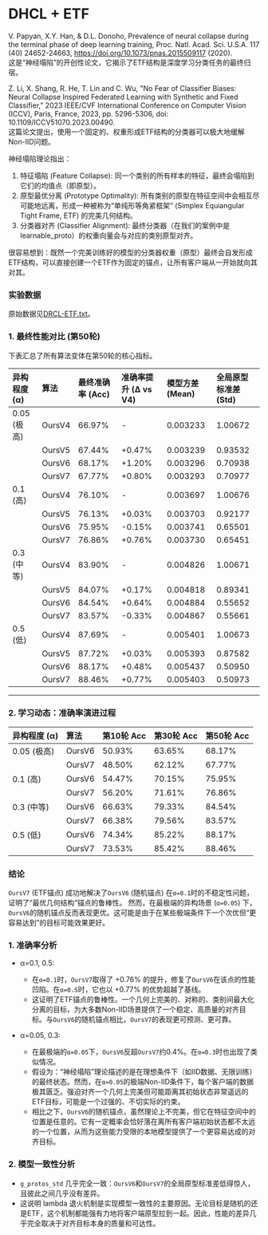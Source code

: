 # DHCL + ETF

V. Papyan, X.Y. Han, & D.L. Donoho, Prevalence of neural collapse during the terminal phase of deep learning training, Proc. Natl. Acad. Sci. U.S.A. 117 (40) 24652-24663, https://doi.org/10.1073/pnas.2015509117 (2020).  
这是“神经塌陷”的开创性论文，它揭示了ETF结构是深度学习分类任务的最终归宿。

Z. Li, X. Shang, R. He, T. Lin and C. Wu, "No Fear of Classifier Biases: Neural Collapse Inspired Federated Learning with Synthetic and Fixed Classifier," 2023 IEEE/CVF International Conference on Computer Vision (ICCV), Paris, France, 2023, pp. 5296-5306, doi: 10.1109/ICCV51070.2023.00490.  
这篇论文提出，使用一个固定的、权重形成ETF结构的分类器可以极大地缓解Non-IID问题。

神经塌陷理论指出：
1. 特征塌陷 (Feature Collapse): 同一个类别的所有样本的特征，最终会塌陷到它们的均值点（即原型）。
2. 原型最优分离 (Prototype Optimality): 所有类别的原型在特征空间中会相互尽可能地远离，形成一种被称为“单纯形等角紧框架” (Simplex Equiangular Tight Frame, ETF) 的完美几何结构。
3. 分类器对齐 (Classifier Alignment): 最终分类器（在我们的案例中是learnable_proto）的权重向量会与对应的类别原型对齐。

很容易想到：既然一个完美训练好的模型的分类器权重（原型）最终会自发形成ETF结构，可以直接创建一个ETF作为固定的锚点，让所有客户端从一开始就向其对其。  

### 实验数据

原始数据见[DRCL-ETF.txt](DRCL-ETF.txt)。

### 1. 最终性能对比 (第50轮)

下表汇总了所有算法变体在第50轮的核心指标。

| 异构程度 (α) | 算法 | 最终准确率 (Acc) | 准确率提升 (Δ vs V4) | 模型方差 (Mean) | 全局原型标准差 (Std) |
| :--- | :--- | :--- |:--- | :--- | :--- |
| 0.05 (极高) | OursV4 | 66.97% | \- | 0.003233 | 1.00672 |
| | OursV5 | 67.44% | +0.47% | 0.003239 | 0.93532 |
| | OursV6 | 68.17% | +1.20% | 0.003296 | 0.70938 |
| | OursV7 | 67.77% | +0.80% | 0.003293 | 0.70977 |
| 0.1 (高) | OursV4 | 76.10% | \- | 0.003697 | 1.00676 |
| | OursV5 | 76.13% | +0.03% | 0.003703 | 0.92177 |
| | OursV6 | 75.95% | -0.15% | 0.003741 | 0.65501 |
| | OursV7 | 76.86% | +0.76% | 0.003730 | 0.65451 |
| 0.3 (中等) | OursV4 | 83.90% | \- | 0.004826 | 1.00671 |
| | OursV5 | 84.07% | +0.17% | 0.004818 | 0.89341 |
| | OursV6 | 84.54% | +0.64% | 0.004884 | 0.55652 |
| | OursV7 | 83.57% | -0.33% | 0.004867 | 0.55661 |
| 0.5 (低) | OursV4 | 87.69% | \- | 0.005401 | 1.00673 |
| | OursV5 | 87.72% | +0.03% | 0.005393 | 0.87582 |
| | OursV6 | 88.17% | +0.48% | 0.005437 | 0.50950 |
| | OursV7 | 88.46% | +0.77% | 0.005403 | 0.50973 |

---

### 2. 学习动态：准确率演进过程

| 异构程度 (α) | 算法 | 第10轮 Acc | 第30轮 Acc | 第50轮 Acc |
| :--- | :--- | :--- | :--- | :--- |
| 0.05 (极高) | OursV6 | 50.93% | 63.65% | 68.17% |
| | OursV7 | 48.50% | 62.12% | 67.77% |
| 0.1 (高) | OursV6 | 54.47% | 70.15% | 75.95% |
| | OursV7 | 56.20% | 71.61% | 76.86% |
| 0.3 (中等) | OursV6 | 66.63% | 79.33% | 84.54% |
| | OursV7 | 66.38% | 79.56% | 83.57% |
| 0.5 (低) | OursV6 | 74.34% | 85.22% | 88.17% |
| | OursV7 | 73.53% | 85.42% | 88.46% |

### 结论

`OursV7` (ETF锚点) 成功地解决了`OursV6` (随机锚点) 在`α=0.1`时的不稳定性问题，证明了“最优几何结构”锚点的鲁棒性。 然而，在最极端的异构场景 (`α=0.05`) 下，`OursV6`的随机锚点反而表现更优。这可能是由于在某些极端条件下一个次优但“更容易达到”的目标可能效果更好。


### 1. 准确率分析

*   α=0.1, 0.5:
    *   在`α=0.1`时，`OursV7`取得了 +0.76% 的提升，修复了`OursV6`在该点的性能凹陷。在`α=0.5`时，它也以 +0.77% 的优势超越了基线。
    *   这证明了ETF锚点的鲁棒性。一个几何上完美的、对称的、类别间最大化分离的目标，为大多数Non-IID场景提供了一个稳定、高质量的对齐目标。与`OursV6`的随机锚点相比，`OursV7`的表现更可预测、更可靠。

*   α=0.05, 0.3:
    *   在最极端的`α=0.05`下，`OursV6`反超`OursV7`约0.4%。在`α=0.3`时也出现了类似情况。
    *   假设为：“神经塌陷”理论描述的是在理想条件下（如IID数据、无限训练）的最终状态。然而，在`α=0.05`的极端Non-IID条件下，每个客户端的数据极其匮乏。强迫对齐一个几何上完美但可能距离其初始状态非常遥远的ETF目标，可能是一个过强的、不切实际的约束。
    *   相比之下，`OursV6`的随机锚点，虽然理论上不完美，但它在特征空间中的位置是任意的。它有一定概率会恰好落在离所有客户端初始状态都不太远的一个位置，从而为这些能力受限的本地模型提供了一个更容易达成的对齐目标。

### 2. 模型一致性分析

*   `g_protos_std` 几乎完全一致：`OursV6`和`OursV7`的全局原型标准差低得惊人，且彼此之间几乎没有差异。
*   这说明 lambda 退火机制是实现模型一致性的主要原因。无论目标是随机的还是ETF，这个机制都能强有力地将客户端原型拉到一起。因此，性能的差异几乎完全取决于对齐目标本身的质量和可达性。